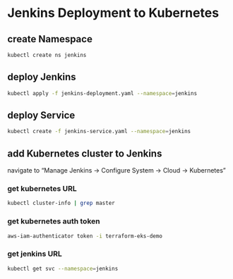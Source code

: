# Jenkins Deployment to Kubernetes

## create Namespace

```bash
kubectl create ns jenkins
```

## deploy Jenkins

```bash
kubectl apply -f jenkins-deployment.yaml --namespace=jenkins
```

## deploy Service

```bash
kubectl create -f jenkins-service.yaml --namespace=jenkins
```

## add Kubernetes cluster to Jenkins

navigate to “Manage Jenkins -> Configure System -> Cloud -> Kubernetes”

### get kubernetes URL

```bash
kubectl cluster-info | grep master
```

### get kubernetes auth token

```bash
aws-iam-authenticator token -i terraform-eks-demo
```

### get jenkins URL

```bash
kubectl get svc --namespace=jenkins
```